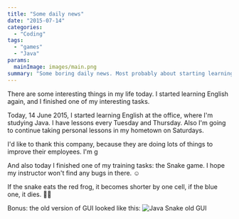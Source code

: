 ```yaml
---
title: "Some daily news"
date: "2015-07-14"
categories:
  - "Coding"
tags:
  - "games"
  - "Java"
params:
  mainImage: images/main.png
summary: "Some boring daily news. Most probably about starting learning English and finishing one of my interesting tasks..."
---
```


There are some interesting things in my life today. I started learning English again, and I finished one of my interesting tasks.

Today, 14 June 2015, I started learning English at the office, where I'm studying Java. I have lessons every Tuesday and Thursday. Also I'm going to continue taking personal lessons in my hometown on Saturdays.

I'd like to thank this company, because they are doing lots of things to improve their employees. I'm g

And also today I finished one of my training tasks: the Snake game. I hope my instructor won't find any bugs in there. ☺️

If the snake eats the red frog, it becomes shorter by one cell, if the blue one, it dies. 🐍🐸

Bonus: the old version of GUI looked like this:
![Java Snake old GUI](image/old_snake.png)
